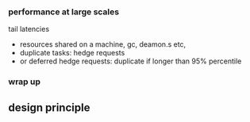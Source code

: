 ### performance at large scales

tail latencies
- resources shared on a machine, gc, deamon.s etc,
- duplicate tasks: hedge requests
- or deferred hedge requests: duplicate if longer than 95% percentile

### wrap up

design principle
- 